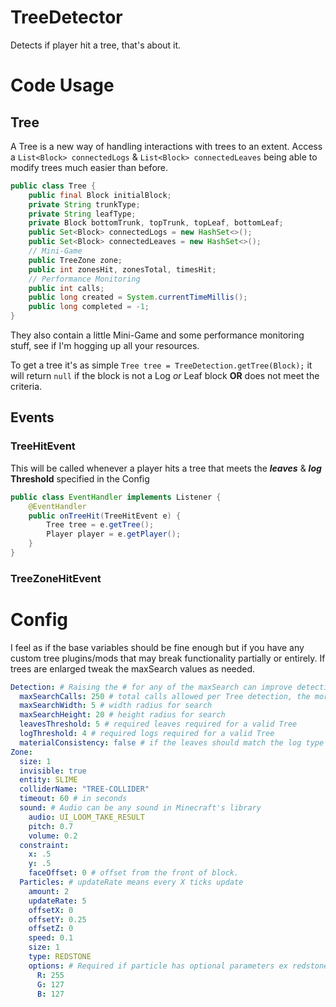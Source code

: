# TreeDetector
Detects if player hit a tree, that's about it.

# Code Usage
## Tree
A Tree is a new way of handling interactions with trees to an extent. Access a `List<Block> connectedLogs` & `List<Block> connectedLeaves` being able to modify trees much easier than before.
```java
public class Tree {
    public final Block initialBlock;
    private String trunkType;
    private String leafType;
    private Block bottomTrunk, topTrunk, topLeaf, bottomLeaf;
    public Set<Block> connectedLogs = new HashSet<>();
    public Set<Block> connectedLeaves = new HashSet<>();
    // Mini-Game
    public TreeZone zone;
    public int zonesHit, zonesTotal, timesHit;
    // Performance Monitoring
    public int calls;
    public long created = System.currentTimeMillis();
    public long completed = -1;
}
```
They also contain a little Mini-Game and some performance monitoring stuff, see if I'm hogging up all your resources.

To get a tree it's as simple `Tree tree = TreeDetection.getTree(Block);` it will return `null` if the block is not a Log *or* Leaf block **OR** does not meet the criteria. 
## Events
        
### TreeHitEvent
This will be called whenever a player hits a tree that meets the **_leaves_** & **_log_** **Threshold** specified in the Config
```java
public class EventHandler implements Listener {
    @EventHandler
    public onTreeHit(TreeHitEvent e) {
        Tree tree = e.getTree();
        Player player = e.getPlayer();
    }
}
```
### TreeZoneHitEvent

# Config
I feel as if the base variables should be fine enough but if you have any custom tree plugins/mods that may break functionality partially or entirely. If trees are enlarged tweak the maxSearch values as needed.
```yaml
Detection: # Raising the # for any of the maxSearch can improve detection at the cost of some performance.
  maxSearchCalls: 250 # total calls allowed per Tree detection, the more, the better but not always the answer
  maxSearchWidth: 5 # width radius for search
  maxSearchHeight: 20 # height radius for search
  leavesThreshold: 5 # required leaves required for a valid Tree
  logThreshold: 4 # required logs required for a valid Tree
  materialConsistency: false # if the leaves should match the log type
Zone:
  size: 1
  invisible: true
  entity: SLIME
  colliderName: "TREE-COLLIDER"
  timeout: 60 # in seconds
  sound: # Audio can be any sound in Minecraft's library
    audio: UI_LOOM_TAKE_RESULT
    pitch: 0.7
    volume: 0.2
  constraint:
    x: .5
    y: .5
    faceOffset: 0 # offset from the front of block.
  Particles: # updateRate means every X ticks update
    amount: 2
    updateRate: 5
    offsetX: 0
    offsetY: 0.25
    offsetZ: 0
    speed: 0.1
    size: 1
    type: REDSTONE
    options: # Required if particle has optional parameters ex redstone
      R: 255
      G: 127
      B: 127
```
